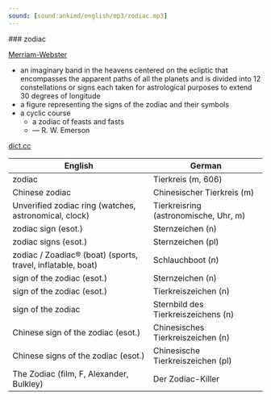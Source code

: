 ```yaml
---
sound: [sound:ankimd/english/mp3/zodiac.mp3]
---
```


\### zodiac

[Merriam-Webster](https://www.merriam-webster.com/dictionary/zodiac)

- an imaginary band in the heavens centered on the ecliptic that encompasses the apparent paths of all the planets and is divided into 12 constellations or signs each taken for astrological purposes to extend 30 degrees of longitude
- a figure representing the signs of the zodiac and their symbols
- a cyclic course
    - a zodiac of feasts and fasts
    - — R. W. Emerson

[dict.cc](https://www.dict.cc/zodiac)

| English        | German       |
| -------------- | ------------ |
| zodiac | Tierkreis (m, 606) |
| Chinese zodiac | Chinesischer Tierkreis (m) |
| Unverified zodiac ring (watches, astronomical, clock) | Tierkreisring (astronomische, Uhr, m) |
| zodiac sign (esot.) | Sternzeichen (n) |
| zodiac signs (esot.) | Sternzeichen (pl) |
| zodiac / Zoadiac® (boat) (sports, travel, inflatable, boat) | Schlauchboot (n) |
| sign of the zodiac (esot.) | Sternzeichen (n) |
| sign of the zodiac (esot.) | Tierkreiszeichen (n) |
| sign of the zodiac | Sternbild des Tierkreiszeichens (n) |
| Chinese sign of the zodiac (esot.) | Chinesisches Tierkreiszeichen (n) |
| Chinese signs of the zodiac (esot.) | Chinesische Tierkreiszeichen (pl) |
| The Zodiac (film, F, Alexander, Bulkley) | Der Zodiac-Killer |
